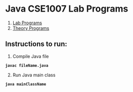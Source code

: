# Java CSE1007 Lab Programs

1. [Lab Programs](https://github.com/dhairyaostwal/JavaPrograms/tree/main/Lab-CSE1007)
2. [Theory Programs](https://github.com/dhairyaostwal/JavaPrograms/tree/main/Theory-Programs)

## Instructions to run:

1. Compile Java file



**```javac fileName.java```**



2. Run Java main class

**```java mainClassName```**
